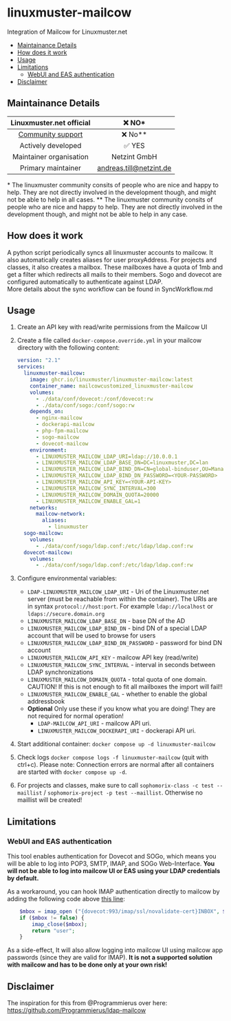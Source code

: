 # linuxmuster-mailcow

Integration of Mailcow for Linuxmuster.net

- [Maintainance Details](#maintainance-details)
- [How does it work](#how-does-it-work)
- [Usage](#usage)
- [Limitations](#limitations)
  - [WebUI and EAS authentication](#webui-and-eas-authentication)
- [Disclaimer](#disclaimer)

## Maintainance Details

|             Linuxmuster.net official             |         ❌ NO\*         |
| :----------------------------------------------: | :---------------------: |
| [Community support](https://ask.linuxmuster.net) |        ❌ No\*\*        |
|                Actively developed                |         ✅ YES          |
|             Maintainer organisation              |      Netzint GmbH       |
|                Primary maintainer                | andreas.till@netzint.de |

\* The linuxmuster community consits of people who are nice and happy to help. They are not directly involved in the development though, and might not be able to help in all cases.
\*\* The linuxmuster community consits of people who are nice and happy to help. They are not directly involved in the development though, and might not be able to help in any case.

## How does it work

A python script periodically syncs all linuxmuster accounts to mailcow. It also automatically creates aliases for user proxyAddress.
For projects and classes, it also creates a mailbox. These mailboxes have a quota of 1mb and get a filter which redirects all mails to their members.
Sogo and dovecot are configured automatically to authenticate against LDAP.  
More details about the sync workflow can be found in SyncWorkflow.md

## Usage

1. Create an API key with read/write permissions from the Mailcow UI
2. Create a file called `docker-compose.override.yml` in your mailcow directory with the following content:

   ```yaml
   version: "2.1"
   services:
     linuxmuster-mailcow:
       image: ghcr.io/linuxmuster/linuxmuster-mailcow:latest
       container_name: mailcowcustomized_linuxmuster-mailcow
       volumes:
         - ./data/conf/dovecot:/conf/dovecot:rw
         - ./data/conf/sogo:/conf/sogo:rw
       depends_on:
         - nginx-mailcow
         - dockerapi-mailcow
         - php-fpm-mailcow
         - sogo-mailcow
         - dovecot-mailcow
       environment:
         - LINUXMUSTER_MAILCOW_LDAP_URI=ldap://10.0.0.1
         - LINUXMUSTER_MAILCOW_LDAP_BASE_DN=DC=linuxmuster,DC=lan
         - LINUXMUSTER_MAILCOW_LDAP_BIND_DN=CN=global-binduser,OU=Management,OU=GLOBAL,DC=linuxmuster,DC=lan
         - LINUXMUSTER_MAILCOW_LDAP_BIND_DN_PASSWORD=<YOUR-PASSWORD>
         - LINUXMUSTER_MAILCOW_API_KEY=<YOUR-API-KEY>
         - LINUXMUSTER_MAILCOW_SYNC_INTERVAL=300
         - LINUXMUSTER_MAILCOW_DOMAIN_QUOTA=20000
         - LINUXMUSTER_MAILCOW_ENABLE_GAL=1
       networks:
         mailcow-network:
           aliases:
             - linuxmuster
     sogo-mailcow:
       volumes:
         - ./data/conf/sogo/ldap.conf:/etc/ldap/ldap.conf:rw
     dovecot-mailcow:
       volumes:
         - ./data/conf/sogo/ldap.conf:/etc/ldap/ldap.conf:rw
   ```

3. Configure environmental variables:

   - `LDAP-LINUXMUSTER_MAILCOW_LDAP_URI` - Uri of the Linuxmuster.net server (must be reachable from within the container). The URIs are in syntax `protocol://host:port`. For example `ldap://localhost` or `ldaps://secure.domain.org`
   - `LINUXMUSTER_MAILCOW_LDAP_BASE_DN` - base DN of the AD
   - `LINUXMUSTER_MAILCOW_LDAP_BIND_DN` - bind DN of a special LDAP account that will be used to browse for users
   - `LINUXMUSTER_MAILCOW_LDAP_BIND_DN_PASSWORD` - password for bind DN account
   - `LINUXMUSTER_MAILCOW_API_KEY` - mailcow API key (read/write)
   - `LINUXMUSTER_MAILCOW_SYNC_INTERVAL` - interval in seconds between LDAP synchronizations
   - `LINUXMUSTER_MAILCOW_DOMAIN_QUOTA` - total quota of one domain. CAUTION! If this is not enough to fit all mailboxes the import will fail!!
   - `LINUXMUSTER_MAILCOW_ENABLE_GAL` - whether to enable the global addressbook
   - **Optional** Only use these if you know what you are doing! They are not required for normal operation!
     - `LDAP-MAILCOW_API_URI` - mailcow API uri.
     - `LINUXMUSTER_MAILCOW_DOCKERAPI_URI` - dockerapi API uri.

4. Start additional container: `docker compose up -d linuxmuster-mailcow`
5. Check logs `docker compose logs -f linuxmuster-mailcow` (quit with ctrl+c). Please note: Connection errors are normal after all containers are started with `docker compose up -d`.
6. For projects and classes, make sure to call `sophomorix-class -c test --maillist` / `sophomorix-project -p test --maillist`. Otherwise no maillist will be created!

## Limitations

### WebUI and EAS authentication

This tool enables authentication for Dovecot and SOGo, which means you will be able to log into POP3, SMTP, IMAP, and SOGo Web-Interface. **You will not be able to log into mailcow UI or EAS using your LDAP credentials by default.**

As a workaround, you can hook IMAP authentication directly to mailcow by adding the following code above [this line](https://github.com/mailcow/mailcow-dockerized/blob/48b74d77a0c39bcb3399ce6603e1ad424f01fc3e/data/web/inc/functions.inc.php#L608):

```php
    $mbox = imap_open ("{dovecot:993/imap/ssl/novalidate-cert}INBOX", $user, $pass);
    if ($mbox != false) {
        imap_close($mbox);
        return "user";
    }
```

As a side-effect, It will also allow logging into mailcow UI using mailcow app passwords (since they are valid for IMAP). **It is not a supported solution with mailcow and has to be done only at your own risk!**

## Disclaimer

The inspiration for this from @Programmierus over here: https://github.com/Programmierus/ldap-mailcow
